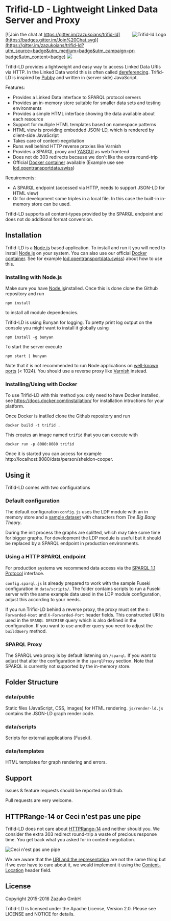 # Trifid-LD - Lightweight Linked Data Server and Proxy
<img src="//cdn.rawgit.com/zazukoians/trifid-ld/master/logo.svg" align="right" alt="Trifid-ld Logo"/>

[![Join the chat at https://gitter.im/zazukoians/trifid-ld](https://badges.gitter.im/Join%20Chat.svg)](https://gitter.im/zazukoians/trifid-ld?utm_source=badge&utm_medium=badge&utm_campaign=pr-badge&utm_content=badge) [![](https://imagelayers.io/badge/zazukoians/trifid-ld:latest.svg)](https://imagelayers.io/?images=zazukoians/trifid-ld:latest 'Get your own badge on imagelayers.io')

Trifid-LD provides a lightweight and easy way to access Linked Data URIs via HTTP. In the Linked Data world this is often called [dereferencing](http://en.wikipedia.org/wiki/Dereferenceable_Uniform_Resource_Identifier). Trifid-LD is inspired by [Pubby](http://wifo5-03.informatik.uni-mannheim.de/pubby/) and written in (server side) JavaScript.

Features:

* Provides a Linked Data interface to SPARQL protocol servers
* Provides an in-memory store suitable for smaller data sets and testing environments
* Provides a simple HTML interface showing the data available about each resource
* Support for multiple HTML templates based on namespace patterns
* HTML view is providing embedded JSON-LD, which is rendered by client-side JavaScript
* Takes care of content-negotiation
* Runs well behind HTTP reverse proxies like Varnish
* Provides a SPARQL proxy and [YASGUI](http://about.yasgui.org/) as web frontend
* Does not do 303 redirects because we don't like the extra round-trip
* Official [Docker container](https://hub.docker.com/r/zazukoians/trifid-ld/) available (Example use see [lod.opentransportdata.swiss](https://github.com/zazuko/lod.opentransportdata.swiss))

Requirements:

* A SPARQL endpoint (accessed via HTTP, needs to support JSON-LD for HTML view)
* Or for development some triples in a local file. In this case the built-in in-memory store can be used.

Trifid-LD supports all content-types provided by the SPARQL endpoint and does not do additional format conversion.

## Installation

Trifid-LD is a [Node.js](http://nodejs.org/) based application. To install and run it you will need to install [Node.js](http://nodejs.org/) on your system. You can also use our official [Docker container](https://hub.docker.com/r/zazukoians/trifid-ld/). See for example [lod.opentransportdata.swiss](https://github.com/zazuko/lod.opentransportdata.swiss)) about how to use this.

### Installing with Node.js

Make sure you have [Node.js](http://nodejs.org/)installed. Once this is done clone the Github repository and run 

    npm install
    

to install all module dependencies.

Trifid-LD is using Bunyan for logging. To pretty print log output on the console you might want to install it globally using

    npm install -g bunyan

To start the server execute

    npm start | bunyan


Note that it is not recommended to run Node applications on [well-known ports](http://en.wikipedia.org/wiki/List_of_TCP_and_UDP_port_numbers#Well-known_ports) (< 1024). You should use a reverse proxy like [Varnish](https://www.varnish-cache.org/) instead.

### Installing/Using with Docker

To use Trifid-LD with this method you only need to have Docker installed, see https://docs.docker.com/installation/ for installation intructions for your platform.

Once Docker is inatlled clone the Github repository and run

    docker build -t trifid .
    
This creates an image named `trifid` that you can execute with

    docker run -p 8080:8080 trifid 

Once it is started you can access for example http://localhost:8080/data/person/sheldon-cooper.

## Using it

Trifid-LD comes with two configurations

### Default configuration

The default configuration `config.js` uses the LDP module with an in memory store and a [sample dataset](https://github.com/zazukoians/tbbt-ld) with characters from _The Big Bang Theory_.

During the init process the graphs are splitted, which may take some time for bigger graphs. For development the LDP module is useful but it should be replaced by a SPARQL endpoint in production environments.

### Using a HTTP SPARQL endpoint

For production systems we recommend data access via the [SPARQL 1.1 Protocol](http://www.w3.org/TR/sparql11-protocol/) interface.

`config.sparql.js` is already prepared to work with the sample Fuseki configuration in `data/scripts/`. The folder contains scripts to run a Fuseki server with the same example data used in the LDP module configuration, adjust this according to your needs.

If you run Trifid-LD behind a reverse proxy, the proxy must set the `X-Forwarded-Host` and `X-Forwarded-Port` header fields. This constructed URI is used in the `SPARQL DESCRIBE` query which is also defined in the configuration. If you want to use another query you need to adjust the `buildQuery` method.

### SPARQL Proxy

The SPARQL web proxy is by default listening on `/sparql`. If you want to adjust that alter the configuration in the `sparqlProxy` section. Note that SPARQL is currently not supported by the in-memory store.

## Folder Structure

### data/public

Static files (JavaScript, CSS, images) for HTML rendering. `js/render-ld.js` contains the JSON-LD graph render code.

### data/scripts

Scripts for external applications (Fuseki).

### data/templates

HTML templates for graph rendering and errors.

## Support

Issues & feature requests should be reported on Github.

Pull requests are very welcome.

## HTTPRange-14 or Ceci n'est pas une pipe

Trifid-LD does not care about [HTTPRange-14](http://en.wikipedia.org/wiki/HTTPRange-14) and neither should you. We consider the extra 303 redirect round-trip a waste of precious response time. You get back what you asked for in content-negotiation.

![Ceci n'est pas une pipe](http://upload.wikimedia.org/wikipedia/en/thumb/b/b9/MagrittePipe.jpg/300px-MagrittePipe.jpg)

We are aware that the [URI and the representation](http://en.wikipedia.org/wiki/The_Treachery_of_Images) are not the same thing but if we ever have to care about it, we would implement it using the  [Content-Location](http://tools.ietf.org/html/rfc7231#section-3.1.4.2) header field.

## License

Copyright 2015-2016 Zazuko GmbH

Trifid-LD is licensed under the Apache License, Version 2.0. Please see LICENSE and NOTICE for details.


